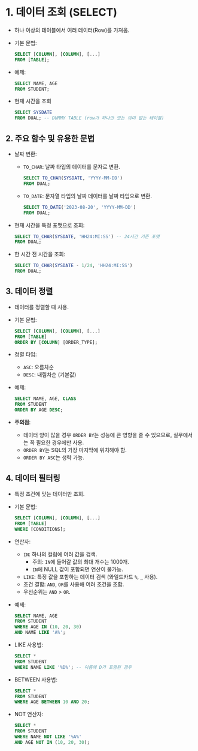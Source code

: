 # 1. 데이터 조회 (SELECT)
- 하나 이상의 테이블에서 여러 데이터(Row)를 가져옴.
- 기본 문법:
    ```sql
    SELECT [COLUMN], [COLUMN], [...]
    FROM [TABLE];
    ```
- 예제:
    ```sql
    SELECT NAME, AGE
    FROM STUDENT;
    ```

- 현재 시간을 조회
    ```sql
    SELECT SYSDATE
    FROM DUAL; -- DUMMY TABLE (row가 하나만 있는 의미 없는 테이블)
    ```

## 2. 주요 함수 및 유용한 문법
- 날짜 변환:
    - `TO_CHAR`: 날짜 타입의 데이터를 문자로 변환.
        ```sql
        SELECT TO_CHAR(SYSDATE, 'YYYY-MM-DD')
        FROM DUAL;
        ```
    - `TO_DATE`: 문자열 타입의 날짜 데이터를 날짜 타입으로 변환.
        ```sql
        SELECT TO_DATE('2023-08-20', 'YYYY-MM-DD')
        FROM DUAL;
        ```

- 현재 시간을 특정 포맷으로 조회:
  ```sql
  SELECT TO_CHAR(SYSDATE, 'HH24:MI:SS') -- 24시간 기준 포맷
  FROM DUAL;
  ```
- 한 시간 전 시간을 조회:
  ```sql
  SELECT TO_CHAR(SYSDATE - 1/24, 'HH24:MI:SS')
  FROM DUAL;
  ```

## 3. 데이터 정렬
- 데이터를 정렬할 때 사용.
- 기본 문법:
    ```sql
    SELECT [COLUMN], [COLUMN], [...]
    FROM [TABLE]
    ORDER BY [COLUMN] [ORDER_TYPE];
    ```
- 정렬 타입:
    - `ASC`: 오름차순
    - `DESC`: 내림차순 (기본값)
- 예제:
    ```sql
    SELECT NAME, AGE, CLASS
    FROM STUDENT
    ORDER BY AGE DESC;
    ```

- **주의점**: 
    - 데이터 양이 많을 경우 `ORDER BY`는 성능에 큰 영향을 줄 수 있으므로, 실무에서는 꼭 필요한 경우에만 사용.
    - `ORDER BY`는 SQL의 가장 마지막에 위치해야 함.
    - `ORDER BY ASC`는 생략 가능.

## 4. 데이터 필터링
- 특정 조건에 맞는 데이터만 조회.
- 기본 문법:
    ```sql
    SELECT [COLUMN], [COLUMN], [...]
    FROM [TABLE]
    WHERE [CONDITIONS];
    ```
- 연산자:
    - `IN`: 하나의 컬럼에 여러 값을 검색.
        - 주의: `IN`에 들어갈 값의 최대 개수는 1000개.
        - `IN`에 NULL 값이 포함되면 연산이 불가능.
    - `LIKE`: 특정 값을 포함하는 데이터 검색 (와일드카드 `%`, `_` 사용).
    - 조건 결합: `AND`, `OR`를 사용해 여러 조건을 조합.
    - 우선순위는 `AND` > `OR`.

- 예제:
    ```sql
    SELECT NAME, AGE
    FROM STUDENT
    WHERE AGE IN (10, 20, 30)
    AND NAME LIKE 'A%';
    ```

- LIKE 사용법:
  ```sql
  SELECT *
  FROM STUDENT
  WHERE NAME LIKE '%D%'; -- 이름에 D가 포함된 경우
  ```
- BETWEEN 사용법:
  ```sql
  SELECT *
  FROM STUDENT
  WHERE AGE BETWEEN 10 AND 20;
  ```
- NOT 연산자:
  ```sql
  SELECT *
  FROM STUDENT
  WHERE NAME NOT LIKE '%A%'
  AND AGE NOT IN (10, 20, 30);
  ```

